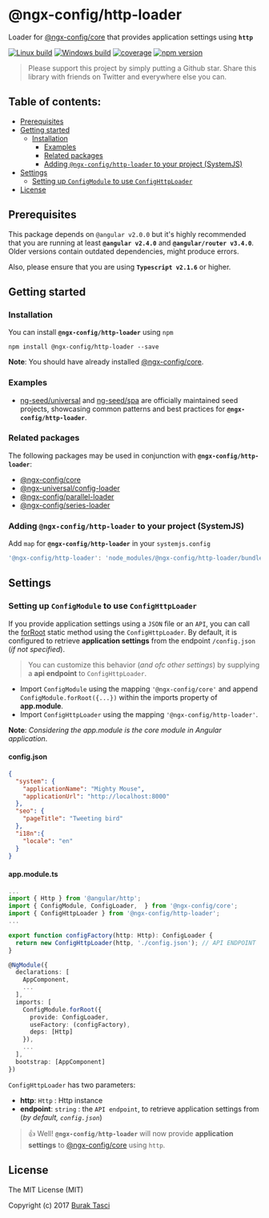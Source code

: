 # @ngx-config/http-loader
Loader for [@ngx-config/core] that provides application settings using **`http`**

[![Linux build](https://travis-ci.org/ngx-config/http-loader.svg?branch=master)](https://travis-ci.org/ngx-config/http-loader) [![Windows build](https://ci.appveyor.com/api/projects/status/github/ngx-config/http-loader?branch=master&svg=true)](https://ci.appveyor.com/project/ngx-config/http-loader) [![coverage](https://codecov.io/github/ngx-config/http-loader/coverage.svg?branch=master)](https://codecov.io/gh/ngx-config/http-loader) [![npm version](https://badge.fury.io/js/%40ngx-config%2Fhttp-loader.svg)](https://www.npmjs.com/package/@ngx-config/http-loader)

> Please support this project by simply putting a Github star. Share this library with friends on Twitter and everywhere else you can.

## Table of contents:
- [Prerequisites](#prerequisites)
- [Getting started](#getting-started)
  - [Installation](#installation)
	- [Examples](#examples)
	- [Related packages](#related-packages)
	- [Adding `@ngx-config/http-loader` to your project (SystemJS)](#adding-ngx-confighttp-loader-to-your-project-systemjs)
- [Settings](#settings)
	- [Setting up `ConfigModule` to use `ConfigHttpLoader`](#setting-up-configmodule-to-use-confighttploader)
- [License](#license)

## Prerequisites
This package depends on `@angular v2.0.0` but it's highly recommended that you are running at least **`@angular v2.4.0`** and **`@angular/router v3.4.0`**. Older versions contain outdated dependencies, might produce errors.

Also, please ensure that you are using **`Typescript v2.1.6`** or higher.

## Getting started
### Installation
You can install **`@ngx-config/http-loader`** using `npm`
```
npm install @ngx-config/http-loader --save
```

**Note**: You should have already installed [@ngx-config/core].

### Examples
- [ng-seed/universal] and [ng-seed/spa] are officially maintained seed projects, showcasing common patterns and best practices for **`@ngx-config/http-loader`**.

### Related packages
The following packages may be used in conjunction with **`@ngx-config/http-loader`**:
- [@ngx-config/core]
- [@ngx-universal/config-loader]
- [@ngx-config/parallel-loader]
- [@ngx-config/series-loader]

### Adding `@ngx-config/http-loader` to your project (SystemJS)
Add `map` for **`@ngx-config/http-loader`** in your `systemjs.config`
```javascript
'@ngx-config/http-loader': 'node_modules/@ngx-config/http-loader/bundles/http-loader.umd.min.js'
```

## Settings
### Setting up `ConfigModule` to use `ConfigHttpLoader`
If you provide application settings using a `JSON` file or an `API`, you can call the [forRoot] static method using the `ConfigHttpLoader`. By default, it is configured to retrieve **application settings** from the endpoint `/config.json` (*if not specified*).

> You can customize this behavior (*and ofc other settings*) by supplying a **api endpoint** to `ConfigHttpLoader`.

- Import `ConfigModule` using the mapping `'@ngx-config/core'` and append `ConfigModule.forRoot({...})` within the imports property of **app.module**.
- Import `ConfigHttpLoader` using the mapping `'@ngx-config/http-loader'`.

**Note**: *Considering the app.module is the core module in Angular application*.

#### config.json
```json
{
  "system": {
    "applicationName": "Mighty Mouse",
    "applicationUrl": "http://localhost:8000"
  },
  "seo": {
    "pageTitle": "Tweeting bird"
  },
  "i18n":{
    "locale": "en"
  }
}
```

#### app.module.ts
```TypeScript
...
import { Http } from '@angular/http';
import { ConfigModule, ConfigLoader,  } from '@ngx-config/core';
import { ConfigHttpLoader } from '@ngx-config/http-loader';
...

export function configFactory(http: Http): ConfigLoader {
  return new ConfigHttpLoader(http, './config.json'); // API ENDPOINT
}

@NgModule({
  declarations: [
    AppComponent,
    ...
  ],
  imports: [
    ConfigModule.forRoot({
      provide: ConfigLoader,
      useFactory: (configFactory),
      deps: [Http]
    }),
    ...
  ],
  bootstrap: [AppComponent]
})
```

`ConfigHttpLoader` has two parameters:
- **http**: `Http` : Http instance
- **endpoint**: `string` : the `API endpoint`, to retrieve application settings from (*by default, `config.json`*)

> :+1: Well! **`@ngx-config/http-loader`** will now provide **application settings** to [@ngx-config/core] using `http`.

## License
The MIT License (MIT)

Copyright (c) 2017 [Burak Tasci]

[@ngx-config/core]: https://github.com/ngx-config/core
[ng-seed/universal]: https://github.com/ng-seed/universal
[ng-seed/spa]: https://github.com/ng-seed/spa
[@ngx-universal/config-loader]: https://github.com/ngx-universal/config-loader
[@ngx-config/parallel-loader]: https://github.com/ngx-config/parallel-loader
[@ngx-config/series-loader]: https://github.com/ngx-config/series-loader
[forRoot]: https://angular.io/docs/ts/latest/guide/ngmodule.html#!#core-for-root
[Burak Tasci]: https://github.com/fulls1z3

